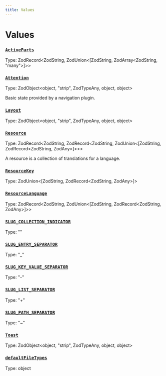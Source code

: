 ```yaml
---
title: Values
---
```

# Values 

### [`ActiveParts`](https://github.com/dxos/dxos/blob/5edae0c63/packages/sdk/app-framework/src/plugins/common/navigation.ts#L54)
Type: ZodRecord&lt;ZodString, ZodUnion&lt;[ZodString, ZodArray&lt;ZodString, "many"&gt;]&gt;&gt;



### [`Attention`](https://github.com/dxos/dxos/blob/5edae0c63/packages/sdk/app-framework/src/plugins/common/navigation.ts#L60)
Type: ZodObject&lt;object, "strip", ZodTypeAny, object, object&gt;

Basic state provided by a navigation plugin.

### [`Layout`](https://github.com/dxos/dxos/blob/5edae0c63/packages/sdk/app-framework/src/plugins/common/layout.ts#L42)
Type: ZodObject&lt;object, "strip", ZodTypeAny, object, object&gt;



### [`Resource`](https://github.com/dxos/dxos/blob/5edae0c63/packages/sdk/app-framework/src/plugins/common/translations.ts#L18)
Type: ZodRecord&lt;ZodString, ZodRecord&lt;ZodString, ZodUnion&lt;[ZodString, ZodRecord&lt;ZodString, ZodAny&gt;]&gt;&gt;&gt;

A resource is a collection of translations for a language.

### [`ResourceKey`](https://github.com/dxos/dxos/blob/5edae0c63/packages/sdk/app-framework/src/plugins/common/translations.ts#L9)
Type: ZodUnion&lt;[ZodString, ZodRecord&lt;ZodString, ZodAny&gt;]&gt;



### [`ResourceLanguage`](https://github.com/dxos/dxos/blob/5edae0c63/packages/sdk/app-framework/src/plugins/common/translations.ts#L12)
Type: ZodRecord&lt;ZodString, ZodUnion&lt;[ZodString, ZodRecord&lt;ZodString, ZodAny&gt;]&gt;&gt;



### [`SLUG_COLLECTION_INDICATOR`](https://github.com/dxos/dxos/blob/5edae0c63/packages/sdk/app-framework/src/plugins/common/navigation.ts#L19)
Type: ""



### [`SLUG_ENTRY_SEPARATOR`](https://github.com/dxos/dxos/blob/5edae0c63/packages/sdk/app-framework/src/plugins/common/navigation.ts#L16)
Type: "_"



### [`SLUG_KEY_VALUE_SEPARATOR`](https://github.com/dxos/dxos/blob/5edae0c63/packages/sdk/app-framework/src/plugins/common/navigation.ts#L17)
Type: "-"



### [`SLUG_LIST_SEPARATOR`](https://github.com/dxos/dxos/blob/5edae0c63/packages/sdk/app-framework/src/plugins/common/navigation.ts#L15)
Type: "+"



### [`SLUG_PATH_SEPARATOR`](https://github.com/dxos/dxos/blob/5edae0c63/packages/sdk/app-framework/src/plugins/common/navigation.ts#L18)
Type: "~"



### [`Toast`](https://github.com/dxos/dxos/blob/5edae0c63/packages/sdk/app-framework/src/plugins/common/layout.ts#L14)
Type: ZodObject&lt;object, "strip", ZodTypeAny, object, object&gt;



### [`defaultFileTypes`](https://github.com/dxos/dxos/blob/5edae0c63/packages/sdk/app-framework/src/plugins/common/file.ts#L11)
Type: object



